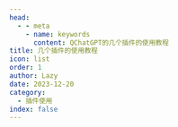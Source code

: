 ```yaml
---
head:
  - - meta
    - name: keywords
      content: QChatGPT的几个插件的使用教程
title: 几个插件的使用教程
icon: list
order: 1
author: Lazy
date: 2023-12-20
category:
  - 插件使用
index: false
---
```


<AutoCatalog base='/posts/plugin/some-plugin-deploy/'/>